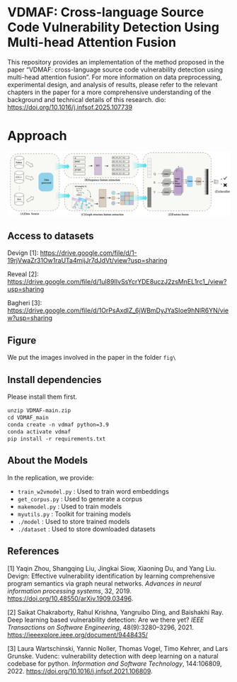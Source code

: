 # VDMAF: Cross-language Source Code Vulnerability Detection Using Multi-head Attention Fusion

This repository provides an implementation of the method proposed in the paper “VDMAF: cross-language source code vulnerability detection using multi-head attention fusion”. For more information on data preprocessing, experimental design, and analysis of results, please refer to the relevant chapters in the paper for a more comprehensive understanding of the background and technical details of this research.
dio: https://doi.org/10.1016/j.infsof.2025.107739

# Approach

![image-20241125191551680](fig/Fig1.png)

## Access to datasets

Devign [1]: https://drive.google.com/file/d/1-19rjVwaZr31Ow1raUTa4mijJr7dJdVt/view?usp=sharing

Reveal [2]: https://drive.google.com/file/d/1ul89IIvSsYcrYDE8uczJ2zsMnEL1rc1_/view?usp=sharing

Bagheri [3]: https://drive.google.com/file/d/1OrPsAxdIZ_6jWBmDyJYaSIoe9hNlR6YN/view?usp=sharing

## Figure

We put the images involved in the paper in the folder `fig\` 

## Install dependencies

Please install them first.

```
unzip VDMAF-main.zip
cd VDMAF_main
conda create -n vdmaf python=3.9 
conda activate vdmaf
pip install -r requirements.txt
```
## About the Models

In the replication, we provide:

* `train_w2vmodel.py` : Used to train word embeddings
* `get_corpus.py` : Used to generate a corpus
* `makemodel.py` : Used to train models
* `myutils.py` : Toolkit for training models
* `./model` : Used to store trained models
* `./dataset` : Used to store downloaded datasets

## References

[1] Yaqin Zhou, Shangqing Liu, Jingkai Siow, Xiaoning Du, and Yang Liu. Devign: Effective vulnerability identification by learning comprehensive program semantics via graph neural networks. *Advances* *in neural information processing systems*, 32, 2019. https://doi.org/10.48550/arXiv.1909.03496.

[2] Saikat Chakraborty, Rahul Krishna, Yangruibo Ding, and Baishakhi Ray. Deep learning based vulnerability detection: Are we there yet? *IEEE Transactions on Software Engineering*, 48(9):3280–3296, 2021. https://ieeexplore.ieee.org/document/9448435/

[3] Laura Wartschinski, Yannic Noller, Thomas Vogel, Timo Kehrer, and Lars Grunske. Vudenc: vulnerability detection with deep learning on a natural codebase for python. *Information and Software Technology*, 144:106809, 2022. https://doi.org/10.1016/j.infsof.2021.106809.

